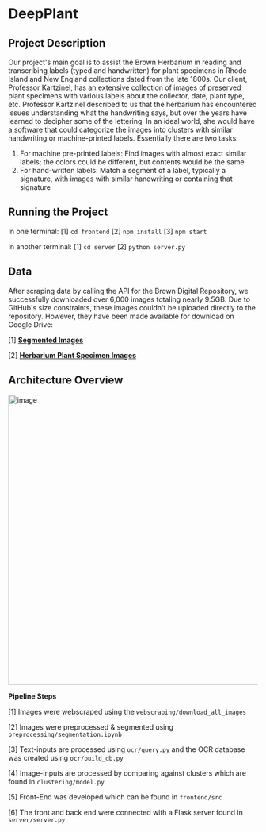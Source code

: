 # DeepPlant

## Project Description
Our project's main goal is to assist the Brown Herbarium in reading and transcribing labels (typed and handwritten) for plant specimens in Rhode Island and New England collections dated from the late 1800s. Our client, Professor Kartzinel, has an extensive collection of images of preserved plant specimens with various labels about the collector, date, plant type, etc. Professor Kartzinel described to us that the herbarium has encountered issues understanding what the handwriting says, but over the years have learned to decipher some of the lettering. In an ideal world, she would have a software that could categorize the images into clusters with similar handwriting or machine-printed labels. Essentially there are two tasks: 

1. For machine pre-printed labels: Find images with almost exact similar labels; the colors could be different, but contents would be the same
2. For hand-written labels: Match a segment of a label, typically a signature, with images with similar handwriting or containing that signature

## Running the Project
In one terminal:
[1] `cd frontend`
[2] `npm install`
[3] `npm start`

In another terminal:
[1] `cd server`
[2] `python server.py`

## Data
After scraping data by calling the API for the Brown Digital Repository, we successfully downloaded over 6,000 images totaling nearly 9.5GB. Due to GitHub's size constraints, these images couldn't be uploaded directly to the repository. However, they have been made available for download on Google Drive: 

[1] [**Segmented Images**](https://drive.google.com/drive/folders/1hV1xIqXvEzKdtaawIy-H4K-9SbmWZwoy?usp=drive_link)

[2] [**Herbarium Plant Specimen Images**](https://drive.google.com/drive/folders/1AemR3uG3RSOLiDwFROlHL0qzPpQfJSvL?usp=drive_link)

## Architecture Overview
<img width="585" alt="image" src="https://github.com/user-attachments/assets/a1f2ceb2-dd66-4e83-986b-5ae57d37c49c" />

**Pipeline Steps**

[1] Images were webscraped using the `webscraping/download_all_images`

[2] Images were preprocessed & segmented using `preprocessing/segmentation.ipynb`

[3] Text-inputs are processed using `ocr/query.py` and the OCR database was created using `ocr/build_db.py`

[4] Image-inputs are processed by comparing against clusters which are found in `clustering/model.py`

[5] Front-End was developed which can be found in `frontend/src`

[6] The front and back end were connected with a Flask server found in `server/server.py`


